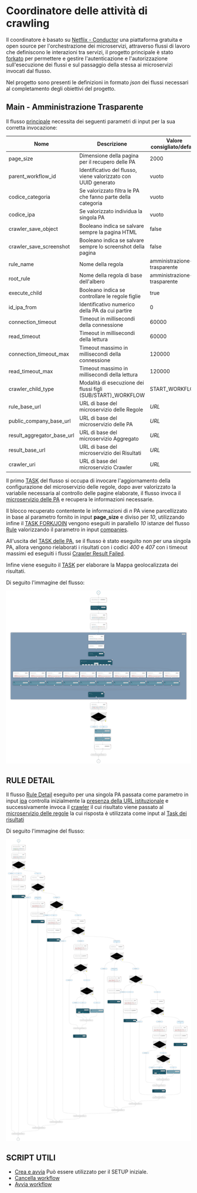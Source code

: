# Coordinatore delle attività di crawling

Il coordinatore è basato su [Netflix - Conductor](https://conductor-oss.org) una piattaforma gratuita e open source per l'orchestrazione dei microservizi, attraverso flussi di lavoro che definiscono le interazioni tra servizi, il progetto principale è stato [forkato](https://github.com/cnr-anac/conductor) per permettere e gestire l'autenticazione e l'autorizzazione sull'esecuzione dei flussi e sul passaggio della stessa ai microservizi invocati dal flusso. 

Nel progetto sono presenti le definizioni in formato *json* dei flussi necessari al completamento degli obiettivi del progetto.

## Main - Amministrazione Trasparente

Il flusso [principale](crawler_amministrazione_trasparente.json) necessita dei seguenti parametri di input per la sua corretta invocazione:

| Nome                       | Descrizione                                                    | Valore consigliato/default  | Vuoto? |
|----------------------------|----------------------------------------------------------------|-----------------------------|--------|
| page_size                  | Dimensione della pagina per il recupero delle PA               | 2000                        | No     |
| parent_workflow_id         | Identificativo del flusso, viene valorizzato con UUID generato | vuoto                       | Si     |
| codice_categoria           | Se valorizzato filtra le PA che fanno parte della categoria    | vuoto                       | Si     |
| codice_ipa                 | Se valorizzato individua la singola PA                         | vuoto                       | Si     |
| crawler_save_object        | Booleano indica se salvare sempre la pagina HTML               | false                       | No     |
| crawler_save_screenshot    | Booleano indica se salvare sempre lo screenshot della pagina   | false                       | No     |
| rule_name                  | Nome della regola                        					  | amministrazione-trasparente | No     |
| root_rule                  | Nome della regola di base dell'albero    					  | amministrazione-trasparente | No     |
| execute_child              | Booleano indica se controllare le regole figlie                | true                        | No     |
| id_ipa_from                | Identificativo numerico della PA da cui partire                | 0                           | No     |  
| connection_timeout         | Timeout in millisecondi della connessione                      | 60000                       | No     | 
| read_timeout               | Timeout in millisecondi della lettura                          | 60000                       | No     | 
| connection_timeout_max     | Timeout massimo in millisecondi della connessione              | 120000                      | No     | 
| read_timeout_max           | Timeout massimo in millisecondi della lettura                  | 120000                      | No     | 
| crawler_child_type         | Modalità di esecuzione dei flussi figli (SUB/START)_WORKFLOW   | START_WORKFLOW              | No     |
| rule_base_url              | URL di base del microservizio delle Regole                     | *URL*                       | No     |
| public_company_base_url    | URL di base del microservizio delle PA                         | *URL*                       | No     |
| result_aggregator_base_url | URL di base del microservizio Aggregato                        | *URL*                       | No     |
| result_base_url            | URL di base del microservizio dei Risultati                    | *URL*                       | No     |
| crawler_uri                | URL di base del microservizio Crawler                          | *URL*                       | No     |

Il primo [TASK](crawler_amministrazione_trasparente.json#L8-L22) del flusso si occupa di invocare l'aggiornamento della configurazione del microservizio delle regole, dopo aver valorizzato la variabile necessaria al controllo delle pagine elaborate, il flusso invoca il [microservizio delle PA](crawler_amministrazione_trasparente.json#L71-L85) e recupera le informazioni necessarie.

Il blocco recuperato contentente le informazioni di *n* PA viene parcellizzato in base al parametro fornito in input **page_size** e diviso per *10*, utilizzando infine il [TASK FORK/JOIN](https://orkes.io/content/reference-docs/operators/fork-join) vengono eseguiti in parallello *10* istanze del flusso [Rule](rule_workflow.json) valorizzando il parametro in input [companies](rule_workflow.json#L278).        

All'uscita del [TASK delle PA](crawler_amministrazione_trasparente.json#L52-L60), se il flusso è stato eseguito non per una singola PA, allora vengono rielaborati i risultati con i codici *400* e *407* con i timeout massimi ed eseguiti i flussi [Crawler Result Failed](crawler_result_failed.json).

Infine viene eseguito il [TASK](crawler_amministrazione_trasparente.json#L581-L596) per elaborare la Mappa geolocalizzata dei risultati.  

Di seguito l'immagine del flusso:

![Main - Amministrazione Trasparente](crawler_amministrazione_trasparente.png)

## RULE DETAIL

Il flusso [Rule Detail](rule_detail_workflow.json) eseguito per una singola PA passata come parametro in input [ipa](rule_detail_workflow.json#L860) controlla inizialmente la [presenza della URL istituzionale](rule_detail_workflow.json#L19-L28) e successivamente invoca il [crawler](rule_detail_workflow.json#L38-L52) il cui risultato viene passato al [microservizio delle regole](rule_detail_workflow.json#L76-L92) la cui risposta è utilizzata come input al [Task dei risultati](rule_detail_workflow.json#L261-L277)    


Di seguito l'immagine del flusso:

![Rule Detail- Amministrazione Trasparente](rule_detail_workflow.png)


## SCRIPT UTILI

- [Crea e avvia](create_and_start.sh) Può essere utilizzato per il SETUP iniziale.
- [Cancella workflow](delete_workflow.sh)
- [Avvia workflow](start.sh)
